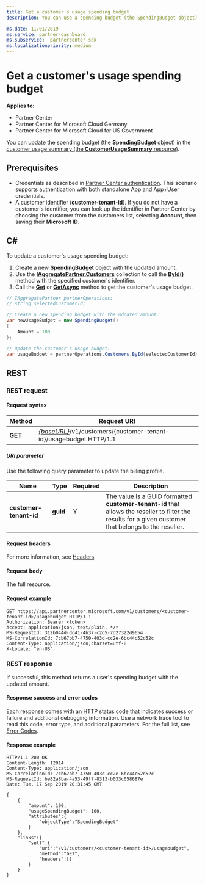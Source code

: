 ```yaml
---
title: Get a customer's usage spending budget
description: You can use a spending budget (the SpendingBudget object) to update a customer usage summary (the CustomerUsageSummary resource).

ms.date: 11/01/2019
ms.service: partner-dashboard
ms.subservice:  partnercenter-sdk
ms.localizationpriority: medium
---
```


# Get a customer's usage spending budget

**Applies to:**

- Partner Center
- Partner Center for Microsoft Cloud Germany
- Partner Center for Microsoft Cloud for US Government

You can update the spending budget (the **SpendingBudget** object) in the [customer usage summary (the **CustomerUsageSummary** resource)](customer-usage-resources.md#customerusagesummary).

## Prerequisites

- Credentials as described in [Partner Center authentication](partner-center-authentication.md). This scenario supports authentication with both standalone App and App+User credentials.
- A customer identifier (**customer-tenant-id**). If you do not have a customer's identifier, you can look up the identifier in Partner Center by choosing the customer from the customers list, selecting **Account**, then saving their **Microsoft ID**.

## C\#

To update a customer's usage spending budget:

1. Create a new [**SpendingBudget**](https://docs.microsoft.com/dotnet/api/microsoft.store.partnercenter.models.usage.spendingbudget) object with the updated amount.
2. Use the [**IAggregatePartner.Customers**](https://docs.microsoft.com/dotnet/api/microsoft.store.partnercenter.customers.icustomercollection) collection to call the [**ById()**](https://docs.microsoft.com/dotnet/api/microsoft.store.partnercenter.customers.icustomercollection.byid)
method with the specified customer's identifier.
3. Call the [**Get**](https://docs.microsoft.com/dotnet/api/microsoft.store.partnercenter.subscribedskus.icustomersubscribedskucollection.get) or [**GetAsync**](https://docs.microsoft.com/dotnet/api/microsoft.store.partnercenter.subscribedskus.icustomersubscribedskucollection.getasync) method to get the customer's usage budget.

``` csharp
// IAggregatePartner partnerOperations;
// string selectedCustomerId;

// Create a new spending budget with the udpated amount.
var newUsageBudget = new SpendingBudget()
{
    Amount = 100
};

// Update the customer's usage budget.
var usageBudget = partnerOperations.Customers.ById(selectedCustomerId).UsageBudget.Get();
```

## REST

### REST request

#### Request syntax

| Method    | Request URI                                                                                             |
|-----------|---------------------------------------------------------------------------------------------------------|
| **GET** | [*{baseURL}*](partner-center-rest-urls.md)/v1/customers/{customer-tenant-id}/usagebudget  HTTP/1.1 |

##### URI parameter

Use the following query parameter to update the billing profile.

| Name                   | Type     | Required | Description                                                                                                                                            |
|------------------------|----------|----------|--------------------------------------------------------------------------------------------------------------------------------------------------------|
| **customer-tenant-id** | **guid** | Y        | The value is a GUID formatted **customer-tenant-id** that allows the reseller to filter the results for a given customer that belongs to the reseller. |

#### Request headers

For more information, see [Headers](headers.md).

#### Request body

The full resource.

#### Request example

```http
GET https://api.partnercenter.microsoft.com/v1/customers/<customer-tenant-id>/usagebudget HTTP/1.1
Authorization: Bearer <token>
Accept: application/json, text/plain, */*
MS-RequestId: 312b044d-dc41-4b37-c2d5-7d27322d9654
MS-CorrelationId: 7cb67bb7-4750-403d-cc2e-6bc44c52d52c
Content-Type: application/json;charset=utf-8
X-Locale: "en-US"
```

### REST response

If successful, this method returns a user's spending budget with the updated amount.

#### Response success and error codes

Each response comes with an HTTP status code that indicates success or failure and additional debugging information. Use a network trace tool to read this code, error type, and additional parameters. For the full list, see [Error Codes](error-codes.md).

#### Response example

```http
HTTP/1.1 200 OK
Content-Length: 12014
Content-Type: application/json
MS-CorrelationId: 7cb67bb7-4750-403d-cc2e-6bc44c52d52c
MS-RequestId: be82a8ba-4a53-49f7-8313-b033c058687e
Date: Tue, 17 Sep 2019 20:31:45 GMT

{
    {
        "amount": 100,
        "usageSpendingBudget": 100,
        "attributes":{
            "objectType":"SpendingBudget"
        }
    },
    "links":{
        "self":{
            "uri":"/v1/customers/<customer-tenant-id>/usagebudget",
            "method":"GET",
            "headers":[]
        }
    }
}
```

